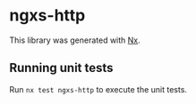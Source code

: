 # ngxs-http

This library was generated with [Nx](https://nx.dev).

## Running unit tests

Run `nx test ngxs-http` to execute the unit tests.
